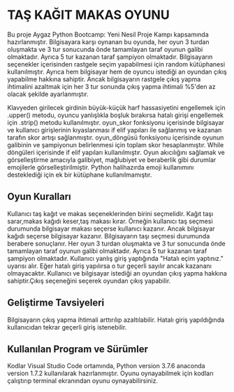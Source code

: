 # TAŞ KAĞIT MAKAS OYUNU
Bu proje Aygaz Python Bootcamp: Yeni Nesil Proje Kampı kapsamında hazırlanmıştır.
Bilgisayara karşı oynanan bu oyunda, her oyun 3 turdan oluşmakta ve 3 tur sonucunda önde tamamlayan taraf oyunun galibi olmaktadır. Ayrıca 5 tur kazanan taraf şampiyon olmaktadır.
Bilgisayarın seçenekler içerisinden rastgele seçim yapabilmesi için random kütüphanesi kullanılmıştır. Ayrıca hem bilgisayar hem de oyuncu istediği an oyundan çıkış yapabilme hakkına sahiptir. Ancak bilgisayarın rastgele çıkış yapma ihtimalini azaltmak için her 3 tur sonunda çıkış yapma ihtimali %5'den az olacak şekilde ayarlanmıştır. 

Klavyeden girilecek girdinin büyük-küçük harf hassasiyetini engellemek için .upper() metodu, oyuncu yanlışlıkla boşluk bırakırsa hatalı girişi engellemek için .strip() metodu kullanılmıştır.
oyun_skor fonksiyonu içerisinde bilgisayar ve kullanıcı girişlerinin kıyaslanması if elif yapıları ile sağlanmış ve kazanan tarafın skor artışı sağlanmıştır. oyun_döngüsü fonksiyonu içerisinde oyunun galibinin ve şampiyonun belirlenmesi için toplam skor hesaplanmıştır. While döngüleri içerisinde if elif yapıları kullanılmıştır. Oyun akıcılığını sağlamak ve görselleştirme amacıyla galibiyet, mağlubiyet ve beraberlik gibi durumlar emojilerle görselleştirilmiştir. Python halihazırda emoji kullanımını desteklediği için ek bir kütüphane kullanılmamıştır.

## Oyun Kuralları
Kullanıcı taş kağıt ve makas seçeneklerinden birini seçmelidir. Kağıt taşı sarar,makas kağıdı keser,taş makası kırar. Örneğin kullanıcı taş seçmesi durumunda bilgisayar makası seçerse kullanıcı kazanır. Ancak bilgisayar kağıdı seçerse bilgisayar kazanır. Bilgisayarın taşı seçmesi durumunda berabere sonuçlanır. Her oyun 3 turdan oluşmakta ve 3 tur sonucunda önde tamamlayan taraf oyunun galibi olmaktadır. Ayrıca 5 tur kazanan taraf şampiyon olmaktadır. Kullanıcı yanlış giriş yaptığında "Hatalı eçim yaptınız." uyarısı alır. Eğer hatalı giriş yapılırsa o tur geçerli sayılır ancak kazananı olmayacaktır. Kullanıcı ve bilgisayar istediği an oyundan çıkış yapma hakkına sahiptir.Çıkış seçeneğini seçerek oyundan çıkış yapabilir.

## Geliştirme Tavsiyeleri
Bilgisayarın çıkış yapma ihtimali arttırılıp azaltılabilir.
Hatalı giriş yapıldığında kullanıcıdan tekrar geçerli giriş istenebilir.

## Kullanılan Program ve Sürümler
Kodlar Visual Studio Code ortamında,
Python version 3.7.6 
anaconda version 1.7.2 
kullanılarak hazırlanmıştır.
Oyunu oynayabilmek için kodları çalıştırıp terminal ekranından oyunu oynayabilirsiniz.
